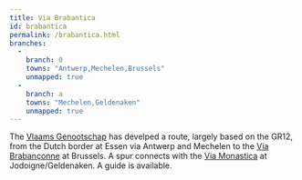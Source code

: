 ```yaml
---
title: Via Brabantica
id: brabantica
permalink: /brabantica.html
branches:
  -
    branch: 0
    towns: "Antwerp,Mechelen,Brussels"
    unmapped: true
  -
    branch: a
    towns: "Mechelen,Geldenaken"
    unmapped: true
---
```


The [Vlaams Genootschap][0] has develped a route, largely based on the GR12, from the Dutch border at Essen via Antwerp and Mechelen to the [Via Brabançonne][1] at Brussels. A spur connects with the [Via Monastica][2] at Jodoigne/Geldenaken. A guide is available.

[0]: http://www.compostelagenootschap.be/default.aspx?id=512
[1]: brabanconne.html
[2]: monastica.html
